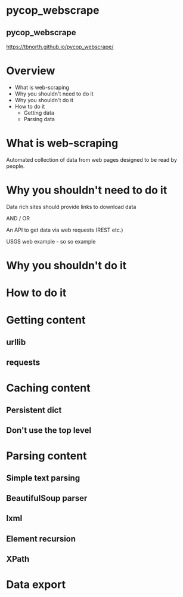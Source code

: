 # pycop_webscrape

## pycop_webscrape

https://tbnorth.github.io/pycop_webscrape/

# Overview

 - What is web-scraping
 - Why you shouldn't need to do it
 - Why you shouldn't do it
 - How to do it
   - Getting data
   - Parsing data

# What is web-scraping

Automated collection of data from web pages designed to
be read by people.

# Why you shouldn't need to do it

Data rich sites should provide links to download data

AND / OR

An API to get data via web requests (REST etc.)

USGS web example - so so example

# Why you shouldn't do it

# How to do it

# Getting content

## urllib

## requests

# Caching content

## Persistent dict

## Don't use the top level

# Parsing content

## Simple text parsing

## BeautifulSoup parser

## lxml

## Element recursion

## XPath

# Data export



